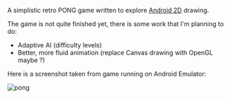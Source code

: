 A simplistic retro PONG game written to explore [Android 2D](http://developer.android.com/guide/topics/graphics/2d-graphics.html) drawing.

The game is not quite finished yet, there is some work that I'm planning to do:

- Adaptive AI (difficulty levels)
- Better, more fluid animation (replace Canvas drawing with OpenGL maybe ?)

Here is a screenshot taken from game running on Android Emulator:

![pong](https://github.com/catalinc/android-pong/raw/master/pong.png)
